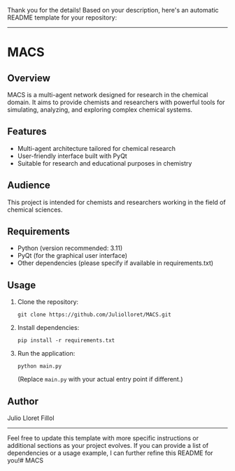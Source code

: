 Thank you for the details! Based on your description, here's an automatic README template for your repository:

---

# MACS

## Overview
MACS is a multi-agent network designed for research in the chemical domain. It aims to provide chemists and researchers with powerful tools for simulating, analyzing, and exploring complex chemical systems.

## Features
- Multi-agent architecture tailored for chemical research
- User-friendly interface built with PyQt
- Suitable for research and educational purposes in chemistry

## Audience
This project is intended for chemists and researchers working in the field of chemical sciences.

## Requirements
- Python (version recommended: 3.11)
- PyQt (for the graphical user interface)
- Other dependencies (please specify if available in requirements.txt)

## Usage
1. Clone the repository:
   ```
   git clone https://github.com/Juliolloret/MACS.git
   ```
2. Install dependencies:
   ```
   pip install -r requirements.txt
   ```
3. Run the application:
   ```
   python main.py
   ```
   (Replace `main.py` with your actual entry point if different.)

## Author
Julio Lloret Fillol

---

Feel free to update this template with more specific instructions or additional sections as your project evolves. If you can provide a list of dependencies or a usage example, I can further refine this README for you!# MACS
